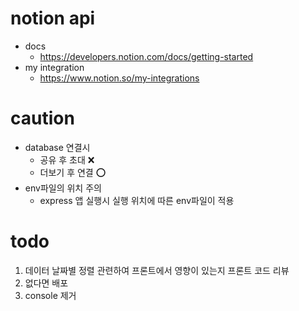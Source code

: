 # notion api

- docs
  - https://developers.notion.com/docs/getting-started
- my integration
  - https://www.notion.so/my-integrations

# caution

- database 연결시
  - 공유 후 초대 ❌
  - 더보기 후 연결 ⭕
- env파일의 위치 주의
  - express 앱 실행시 실행 위치에 따른 env파일이 적용

# todo
1. 데이터 날짜별 정렬 관련하여 프론트에서 영향이 있는지 프론트 코드 리뷰
2. 없다면 배포
3. console 제거